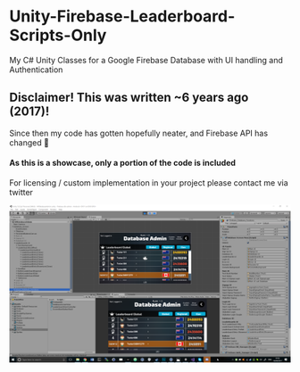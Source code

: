 # Unity-Firebase-Leaderboard-Scripts-Only

My C# Unity Classes for a Google Firebase Database with UI handling and Authentication

## Disclaimer! This was written ~6 years ago (2017)!
Since then my code has gotten hopefully neater, and Firebase API has changed 🙂

#### As this is a showcase, only a portion of the code is included

For licensing / custom implementation in your project please contact me via twitter

![Screen shot of Scripts working in unity editor](screenshot.png)
